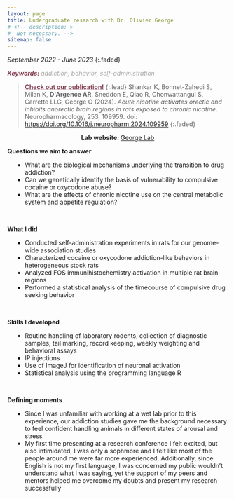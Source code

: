 ```yaml
---
layout: page
title: Undergraduate research with Dr. Olivier George
# <!-- description: >
#  Not necessary. -->
sitemap: false
---
```


<em>September 2022 - June 2023</em>
{:.faded}

<span style="color:#833F51; font-style:italic; font-weight:700">Keywords: </span>
<span style="color:#AAA7A6; font-style:italic;">addiction, behavior, self-administration</span>
> <a href="https://doi.org/10.1016/j.neuropharm.2024.109959" style='color:#833F51; font-weight:bold;'>Check out our publication!</a>
>{:.lead}
>Shankar K, Bonnet-Zahedi S, Milan K, <strong>D'Argence AR</strong>, Sneddon E, Qiao R, Chonwattangul S, Carrette LLG,
George O (2024). <em>Acute nicotine activates orectic and inhibits anorectic brain regions in rats exposed to chronic
nicotine</em>. Neuropharmacology, 253, 109959. doi: https://doi.org/10.1016/j.neuropharm.2024.109959
>{:.faded}

<p style="text-align:center;"><strong>Lab website: </strong><a href="https://www.oliviergeorge.com/" target="_blank" rel="noopener noreferrer">George Lab</a></p>

<strong>Questions we aim to answer</strong>
<ul style="padding-left:40px">
<li>What are the biological mechanisms underlying the transition to drug addiction?</li>
<li>Can we genetically identify the basis of vulnerability to compulsive cocaine or oxycodone abuse?</li>
<li>What are the effects of chronic nicotine use on the central metabolic system and appetite regulation?</li>
</ul>
<br>


<strong>What I did</strong>
<ul style="padding-left:40px">
<li>Conducted self-administration experiments in rats for our genome-wide association studies</li>
<li>Characterized cocaine or oxycodone addiction-like behaviors in heterogeneous stock rats</li>
<li>Analyzed FOS immunihistochemistry activation in multiple rat brain regions</li>
<li>Performed a statistical analysis of the timecourse of compulsive drug seeking behavior</li>
</ul>
<br>


<strong>Skills I developed</strong>
<ul style="padding-left:40px">
<li>Routine handling of laboratory rodents, collection of diagnostic samples, tail marking, record keeping, weekly weighting and behavioral assays</li>
<li>IP injections</li>
<li>Use of ImageJ for identification of neuronal activation</li>
<li>Statistical analysis using the programming language R</li>
</ul>
<br>


<strong>Defining moments</strong>
<ul style="padding-left:40px">
<li>Since I was unfamiliar with working at a wet lab prior to this experience, our addiction studies gave me the background necessary to feel confident handling animals in different states of arousal and stress</li>
<li>My first time presenting at a research conference I felt excited, but also intimidated, I was only a sophmore and I felt like most of the people around me were far more experienced. Additionally, since English is not my first language, I was concerned my public wouldn’t understand what I was saying, yet the support of my peers and mentors helped me overcome my doubts and present my research successfully</li>
</ul>
